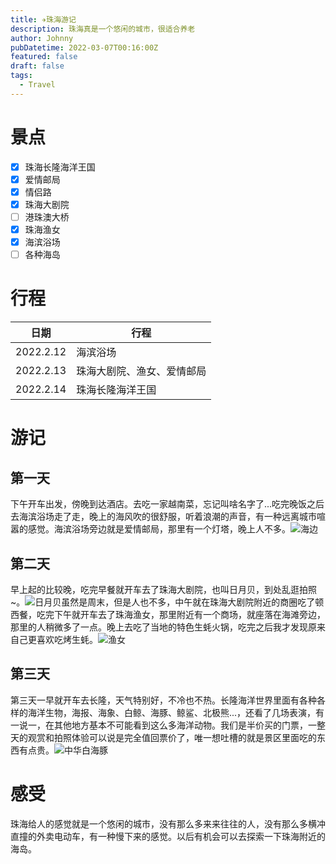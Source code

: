 ```yaml
---
title: ✈珠海游记
description: 珠海真是一个悠闲的城市，很适合养老
author: Johnny
pubDatetime: 2022-03-07T00:16:00Z
featured: false
draft: false
tags:
  - Travel
---
```


# 景点

- [x] 珠海长隆海洋王国
- [x] 爱情邮局
- [x] 情侣路
- [x] 珠海大剧院
- [ ] 港珠澳大桥
- [x] 珠海渔女
- [x] 海滨浴场
- [ ] 各种海岛

# 行程

| 日期      | 行程                       |
| --------- | -------------------------- |
| 2022.2.12 | 海滨浴场                   |
| 2022.2.13 | 珠海大剧院、渔女、爱情邮局 |
| 2022.2.14 | 珠海长隆海洋王国           |

# 游记

## 第一天

下午开车出发，傍晚到达酒店。去吃一家越南菜，忘记叫啥名字了...吃完晚饭之后去海滨浴场走了走，晚上的海风吹的很舒服，听着浪潮的声音，有一种远离城市喧嚣的感觉。海滨浴场旁边就是爱情邮局，那里有一个灯塔，晚上人不多。![海边](https://assets.beyh.net/20220212_130308330_iOS.avif)

## 第二天

早上起的比较晚，吃完早餐就开车去了珠海大剧院，也叫日月贝，到处乱逛拍照~。![日月贝](https://assets.beyh.net/20220213_051043025_iOS.avif)虽然是周末，但是人也不多，中午就在珠海大剧院附近的商圈吃了顿西餐，吃完下午就开车去了珠海渔女，那里附近有一个商场，就座落在海滩旁边，那里的人稍微多了一点。晚上去吃了当地的特色生蚝火锅，吃完之后我才发现原来自己更喜欢吃烤生蚝。![渔女](https://assets.beyh.net/20220213_075448553_iOS.avif)

## 第三天

第三天一早就开车去长隆，天气特别好，不冷也不热。长隆海洋世界里面有各种各样的海洋生物，海报、海象、白鲸、海豚、鲸鲨、北极熊...，还看了几场表演，有一说一，在其他地方基本不可能看到这么多海洋动物。我们是半价买的门票，一整天的观赏和拍照体验可以说是完全值回票价了，唯一想吐槽的就是景区里面吃的东西有点贵。![中华白海豚](https://assets.beyh.net/20220214_060808557_iOS.avif)

# 感受

珠海给人的感觉就是一个悠闲的城市，没有那么多来来往往的人，没有那么多横冲直撞的外卖电动车，有一种慢下来的感觉。以后有机会可以去探索一下珠海附近的海岛。